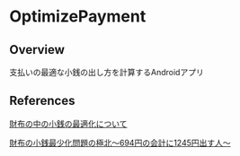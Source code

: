 # OptimizePayment

## Overview

支払いの最適な小銭の出し方を計算するAndroidアプリ

## References

[財布の中の小銭の最適化について](http://takeno.iee.niit.ac.jp/~shige/math/lecture/misc/kozeni1/index.html)

[財布の小銭最少化問題の極北〜694円の会計に1245円出す人〜](http://togetter.com/li/916958)
